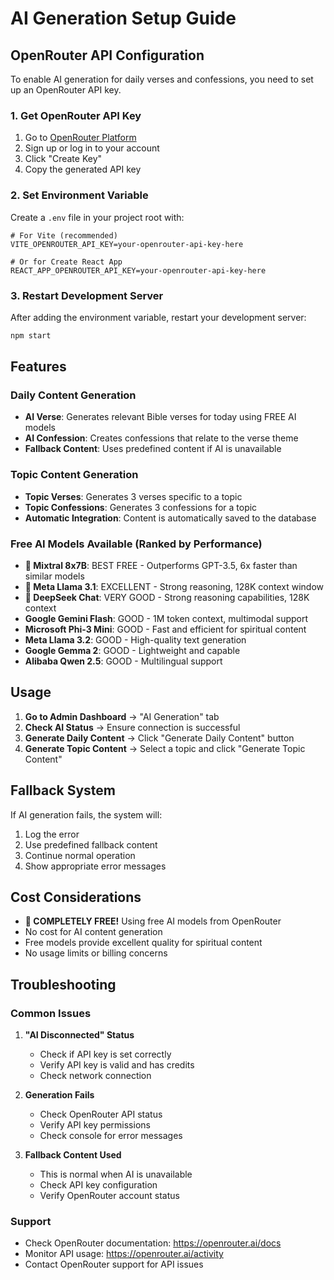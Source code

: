 # AI Generation Setup Guide

## OpenRouter API Configuration

To enable AI generation for daily verses and confessions, you need to set up an OpenRouter API key.

### 1. Get OpenRouter API Key

1. Go to [OpenRouter Platform](https://openrouter.ai/keys)
2. Sign up or log in to your account
3. Click "Create Key"
4. Copy the generated API key

### 2. Set Environment Variable

Create a `.env` file in your project root with:

```env
# For Vite (recommended)
VITE_OPENROUTER_API_KEY=your-openrouter-api-key-here

# Or for Create React App
REACT_APP_OPENROUTER_API_KEY=your-openrouter-api-key-here
```

### 3. Restart Development Server

After adding the environment variable, restart your development server:

```bash
npm start
```

## Features

### Daily Content Generation
- **AI Verse**: Generates relevant Bible verses for today using FREE AI models
- **AI Confession**: Creates confessions that relate to the verse theme
- **Fallback Content**: Uses predefined content if AI is unavailable

### Topic Content Generation
- **Topic Verses**: Generates 3 verses specific to a topic
- **Topic Confessions**: Generates 3 confessions for a topic
- **Automatic Integration**: Content is automatically saved to the database

### Free AI Models Available (Ranked by Performance)
- **🥇 Mixtral 8x7B**: BEST FREE - Outperforms GPT-3.5, 6x faster than similar models
- **🥈 Meta Llama 3.1**: EXCELLENT - Strong reasoning, 128K context window
- **🥉 DeepSeek Chat**: VERY GOOD - Strong reasoning capabilities, 128K context
- **Google Gemini Flash**: GOOD - 1M token context, multimodal support
- **Microsoft Phi-3 Mini**: GOOD - Fast and efficient for spiritual content
- **Meta Llama 3.2**: GOOD - High-quality text generation
- **Google Gemma 2**: GOOD - Lightweight and capable
- **Alibaba Qwen 2.5**: GOOD - Multilingual support

## Usage

1. **Go to Admin Dashboard** → "AI Generation" tab
2. **Check AI Status** → Ensure connection is successful
3. **Generate Daily Content** → Click "Generate Daily Content" button
4. **Generate Topic Content** → Select a topic and click "Generate Topic Content"

## Fallback System

If AI generation fails, the system will:
1. Log the error
2. Use predefined fallback content
3. Continue normal operation
4. Show appropriate error messages

## Cost Considerations

- **🎉 COMPLETELY FREE!** Using free AI models from OpenRouter
- No cost for AI content generation
- Free models provide excellent quality for spiritual content
- No usage limits or billing concerns

## Troubleshooting

### Common Issues

1. **"AI Disconnected" Status**
   - Check if API key is set correctly
   - Verify API key is valid and has credits
   - Check network connection

2. **Generation Fails**
   - Check OpenRouter API status
   - Verify API key permissions
   - Check console for error messages

3. **Fallback Content Used**
   - This is normal when AI is unavailable
   - Check API key configuration
   - Verify OpenRouter account status

### Support

- Check OpenRouter documentation: https://openrouter.ai/docs
- Monitor API usage: https://openrouter.ai/activity
- Contact OpenRouter support for API issues

